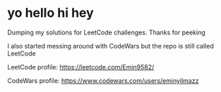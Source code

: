 # yo hello hi hey

Dumping my solutions for LeetCode challenges. Thanks for peeking

I also started messing around with CodeWars but the repo is still called LeetCode

LeetCode profile: https://leetcode.com/Emin9582/

CodeWars profile: https://www.codewars.com/users/eminyilmazz
